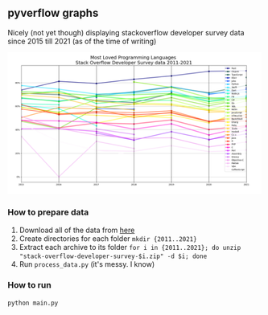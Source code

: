 pyverflow graphs
-
Nicely (not yet though) displaying stackoverflow developer survey data since 2015 till 2021 (as of the time of writing)

![Image](./most_loved.png)

### How to prepare data
1. Download all of the data from [here](https://insights.stackoverflow.com/survey)
2. Create directories for each folder `mkdir {2011..2021}`
3. Extract each archive to its folder `for i in {2011..2021}; do unzip "stack-overflow-developer-survey-$i.zip" -d $i; done`
4. Run `process_data.py` (it's messy. I know)

### How to run 
`python main.py`